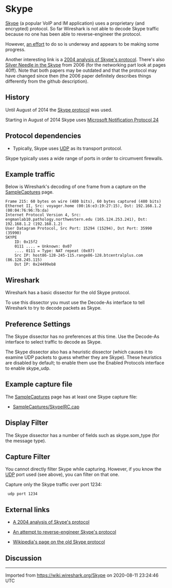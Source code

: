 # Skype

[Skype](http://www.skype.com) (a popular VoIP and IM application) uses a proprietary (and encrypted) protocol. So far Wireshark is not able to decode Skype traffic because no one has been able to reverse-engineer the protocol.

However, [an effort](https://github.com/matthiasbock/OpenSkype/wiki/Skype%27s-UDP-Format) to do so is underway and appears to be making some progress.

Another interesting link is a [2004 analysis of Skype's protocol](http://www.cs.columbia.edu/~library/TR-repository/reports/reports-2004/cucs-039-04.pdf). There's also [Silver Needle in the Skype](http://www.secdev.org/conf/skype_BHEU06.handout.pdf) from 2006 (for the networking part look at pages 40ff). Note that both papers may be outdated and that the protocol may have changed since then (the 2006 paper definitely describes things differently from the github description).

## History

Until August of 2014 the [Skype protocol](https://en.wikipedia.org/wiki/Skype_protocol) was used.

Starting in August of 2014 Skype uses [Microsoft Notification Protocol 24](https://en.wikipedia.org/wiki/Microsoft_Notification_Protocol#MSNP24)

## Protocol dependencies

  - Typically, Skype uses [UDP](/UDP) as its transport protocol.

Skype typically uses a wide range of ports in order to circumvent firewalls.

## Example traffic

Below is Wireshark's decoding of one frame from a capture on the [SampleCaptures](/SampleCaptures) page.

    Frame 215: 60 bytes on wire (480 bits), 60 bytes captured (480 bits)
    Ethernet II, Src: voyager.home (00:16:e3:19:27:15), Dst: 192.168.1.2 (00:04:76:96:7b:da)
    Internet Protocol Version 4, Src: engmanlab10.pathology.northwestern.edu (165.124.253.241), Dst: 192.168.1.2 (192.168.1.2)
    User Datagram Protocol, Src Port: 15294 (15294), Dst Port: 35990 (35990)
    SKYPE
        ID: 0x15f2
        0111 .... = Unknown: 0x07
        .... 0111 = Type: NAT repeat (0x07)
        Src IP: host86-128-245-115.range86-128.btcentralplus.com (86.128.245.115)
        Dst IP: 0x24499eb8

## Wireshark

Wireshark has a basic dissector for the old Skype protocol.

To use this dissector you must use the Decode-As interface to tell Wireshark to try to decode packets as Skype.

## Preference Settings

The Skype dissector has no preferences at this time. Use the Decode-As interface to select traffic to decode as Skype.

The Skype dissector also has a heuristic dissector (which causes it to examine UDP packets to guess whether they are Skype). These heuristics are disabled by default; to enable them use the Enabled Protocols interface to enable skype\_udp.

## Example capture file

The [SampleCaptures](/SampleCaptures) page has at least one Skype capture file:

  - [SampleCaptures/SkypeIRC.cap](uploads/__moin_import__/attachments/SampleCaptures/SkypeIRC.cap)

## Display Filter

The Skype dissector has a number of fields such as skype.som\_type (for the message type).

## Capture Filter

You cannot directly filter Skype while capturing. However, if you know the [UDP](/UDP) port used (see above), you can filter on that one.

Capture only the Skype traffic over port 1234:

``` 
 udp port 1234 
```

## External links

  - [A 2004 analysis of Skype's protocol](http://www.cs.columbia.edu/~library/TR-repository/reports/reports-2004/cucs-039-04.pdf)

  - [An attempt to reverse-engineer Skype's protocol](https://github.com/matthiasbock/OpenSkype/wiki/Skype%27s-UDP-Format)

  - [Wikipedia's page on the old Skype protocol](https://en.wikipedia.org/wiki/Skype_protocol)

## Discussion

---

Imported from https://wiki.wireshark.org/Skype on 2020-08-11 23:24:46 UTC
